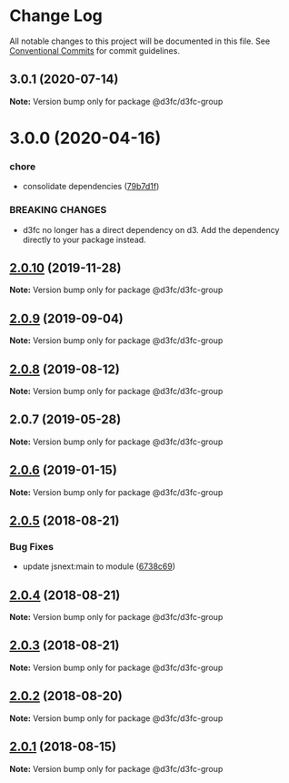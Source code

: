# Change Log

All notable changes to this project will be documented in this file.
See [Conventional Commits](https://conventionalcommits.org) for commit guidelines.

## 3.0.1 (2020-07-14)

**Note:** Version bump only for package @d3fc/d3fc-group





# 3.0.0 (2020-04-16)


### chore

* consolidate dependencies ([79b7d1f](https://github.com/d3fc/d3fc/commit/79b7d1f))


### BREAKING CHANGES

* d3fc no longer has a direct dependency on d3. Add the
dependency directly to your package instead.





## [2.0.10](https://github.com/d3fc/d3fc/compare/@d3fc/d3fc-group@2.0.9...@d3fc/d3fc-group@2.0.10) (2019-11-28)

**Note:** Version bump only for package @d3fc/d3fc-group





## [2.0.9](https://github.com/d3fc/d3fc/compare/@d3fc/d3fc-group@2.0.8...@d3fc/d3fc-group@2.0.9) (2019-09-04)

**Note:** Version bump only for package @d3fc/d3fc-group





<a name="2.0.8"></a>
## [2.0.8](https://github.com/d3fc/d3fc/compare/@d3fc/d3fc-group@2.0.7...@d3fc/d3fc-group@2.0.8) (2019-08-12)




**Note:** Version bump only for package @d3fc/d3fc-group

<a name="2.0.7"></a>
## 2.0.7 (2019-05-28)




**Note:** Version bump only for package @d3fc/d3fc-group

<a name="2.0.6"></a>
## [2.0.6](https://github.com/d3fc/d3fc/compare/@d3fc/d3fc-group@2.0.5...@d3fc/d3fc-group@2.0.6) (2019-01-15)




**Note:** Version bump only for package @d3fc/d3fc-group

<a name="2.0.5"></a>
## [2.0.5](https://github.com/d3fc/d3fc/compare/@d3fc/d3fc-group@2.0.4...@d3fc/d3fc-group@2.0.5) (2018-08-21)


### Bug Fixes

* update jsnext:main to module ([6738c69](https://github.com/d3fc/d3fc/commit/6738c69))




<a name="2.0.4"></a>
## [2.0.4](https://github.com/d3fc/d3fc/compare/@d3fc/d3fc-group@2.0.3...@d3fc/d3fc-group@2.0.4) (2018-08-21)




**Note:** Version bump only for package @d3fc/d3fc-group

<a name="2.0.3"></a>
## [2.0.3](https://github.com/d3fc/d3fc-group/compare/@d3fc/d3fc-group@2.0.2...@d3fc/d3fc-group@2.0.3) (2018-08-21)




**Note:** Version bump only for package @d3fc/d3fc-group

<a name="2.0.2"></a>
## [2.0.2](https://github.com/d3fc/d3fc/compare/@d3fc/d3fc-group@2.0.1...@d3fc/d3fc-group@2.0.2) (2018-08-20)




**Note:** Version bump only for package @d3fc/d3fc-group

<a name="2.0.1"></a>
## [2.0.1](https://github.com/d3fc/d3fc/compare/@d3fc/d3fc-group@2.0.0...@d3fc/d3fc-group@2.0.1) (2018-08-15)




**Note:** Version bump only for package @d3fc/d3fc-group
